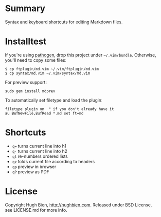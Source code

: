 Summary
=======

Syntax and keyboard shortcuts for editing Markdown files.

Installtest
=======
    
If you're using [pathogen](https://github.com/tpope/vim-pathogen), drop this
project under `~/.vim/bundle`.  Otherwise, you'll need to copy some files:

    $ cp ftplugin/md.vim ~/.vim/ftplugin/md.vim
    $ cp syntax/md.vim ~/.vim/syntax/md.vim

For preview support:

    sudo gem install mdprev

To automatically set filetype and load the plugin:

    filetype plugin on  " if you don't already have it
    au BufNewFile,BufRead *.md set ft=md

Shortcuts
=========

* `q=` turns current line into h1
* `q-` turns current line into h2
* `ql` re-numbers ordered lists
* `qz` folds current file according to headers
* `qp` preview in browser
* `qP` preview as PDF

License
=======

Copyright Hugh Bien, http://hughbien.com.
Released under BSD License, see LICENSE.md for more info.
